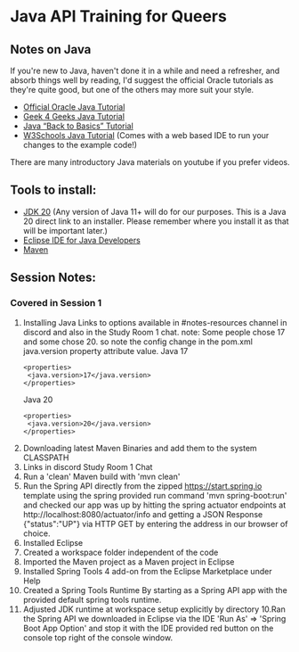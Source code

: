# Java API Training for Queers

## Notes on Java

If you're new to Java, haven't done it in a while and need a refresher, and absorb things well by reading, I'd suggest the official Oracle tutorials as they're quite good, but one of the others may more suit your style.

- [Official Oracle Java Tutorial](https://docs.oracle.com/javase/tutorial/)
- [Geek 4 Geeks Java Tutorial](https://www.geeksforgeeks.org/java/)
- [Java “Back to Basics” Tutorial](https://www.baeldung.com/java-tutorial)
- [W3Schools Java Tutorial](https://www.w3schools.com/java/) (Comes with a web based IDE to run your changes to the example code!)

There are many introductory Java materials on youtube if you prefer videos.

## Tools to install:

- [JDK 20](https://download.oracle.com/java/20/latest/jdk-20_windows-x64_bin.exe) (Any version of Java 11+ will do for our purposes. This is a Java 20 direct link to an installer. Please remember where you install it as that will be important later.)
- [Eclipse IDE for Java Developers](https://www.eclipse.org/downloads/packages/release/indigo/r/eclipse-ide-java-developers)
- [Maven](https://phoenixnap.com/kb/install-maven-windows)

## Session Notes:

### Covered in Session 1

1. Installing Java
   Links to options available in #notes-resources channel in discord and also in the Study Room 1 chat.
   note: Some people chose 17 and some chose 20. so note the config change in the pom.xml java.version property attribute value.
   Java 17
   ```
   <properties>
   	<java.version>17</java.version>
   </properties>
   ```
   Java 20
   ```
   <properties>
   	<java.version>20</java.version>
   </properties>
   ```
2. Downloading latest Maven Binaries and add them to the system CLASSPATH
3. Links in discord Study Room 1 Chat
4. Run a 'clean' Maven build with 'mvn clean'
5. Run the Spring API directly from the zipped https://start.spring.io template using the spring provided run command 'mvn spring-boot:run' and checked our app was up by hitting the spring actuator endpoints at http://localhost:8080/actuator/info and getting a JSON Response {"status":"UP"} via HTTP GET by entering the address in our browser of choice.
6. Installed Eclipse
7. Created a workspace folder independent of the code
8. Imported the Maven project as a Maven project in Eclipse
9. Installed Spring Tools 4 add-on from the Eclipse Marketplace under Help
10. Created a Spring Tools Runtime By starting as a Spring API app with the provided default spring tools runtime.
11. Adjusted JDK runtime at workspace setup explicitly by directory
    10.Ran the Spring API we downloaded in Eclipse via the IDE 'Run As' => 'Spring Boot App Option' and stop it with the IDE provided red button on the console top right of the console window.
